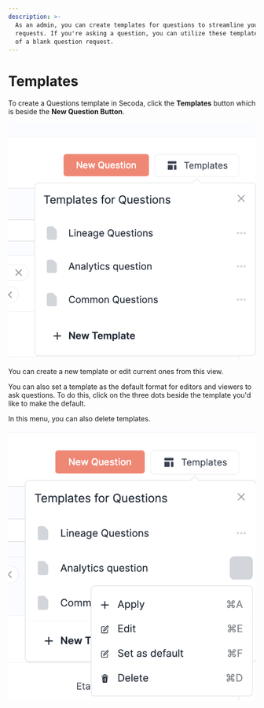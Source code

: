 ```yaml
---
description: >-
  As an admin, you can create templates for questions to streamline your team's
  requests. If you're asking a question, you can utilize these templates instead
  of a blank question request.
---
```


# Templates

To create a Questions template in Secoda, click the **Templates** button which is beside the **New Question Button**.&#x20;

![](<../.gitbook/assets/Screen Shot 2022-04-08 at 12.33.17 PM (1).png>)

You can create a new template or edit current ones from this view.&#x20;

You can also set a template as the default format for editors and viewers to ask questions. To do this, click on the three dots beside the template you'd like to make the default.&#x20;

In this menu, you can also delete templates.&#x20;

![](<../.gitbook/assets/Screen Shot 2022-04-08 at 12.33.27 PM.png>)

